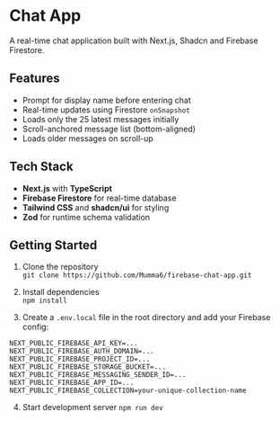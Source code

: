 # Chat App

A real-time chat application built with Next.js, Shadcn and Firebase Firestore.

## Features

- Prompt for display name before entering chat
- Real-time updates using Firestore `onSnapshot`
- Loads only the 25 latest messages initially
- Scroll-anchored message list (bottom-aligned)
- Loads older messages on scroll-up

## Tech Stack

- **Next.js** with **TypeScript**
- **Firebase Firestore** for real-time database
- **Tailwind CSS** and **shadcn/ui** for styling
- **Zod** for runtime schema validation

## Getting Started

1. Clone the repository  
   `git clone https://github.com/Mumma6/firebase-chat-app.git`

2. Install dependencies  
   `npm install`

3. Create a `.env.local` file in the root directory and add your Firebase config:

```env
NEXT_PUBLIC_FIREBASE_API_KEY=...
NEXT_PUBLIC_FIREBASE_AUTH_DOMAIN=...
NEXT_PUBLIC_FIREBASE_PROJECT_ID=...
NEXT_PUBLIC_FIREBASE_STORAGE_BUCKET=...
NEXT_PUBLIC_FIREBASE_MESSAGING_SENDER_ID=...
NEXT_PUBLIC_FIREBASE_APP_ID=...
NEXT_PUBLIC_FIREBASE_COLLECTION=your-unique-collection-name
```

4. Start development server
   `npm run dev`
